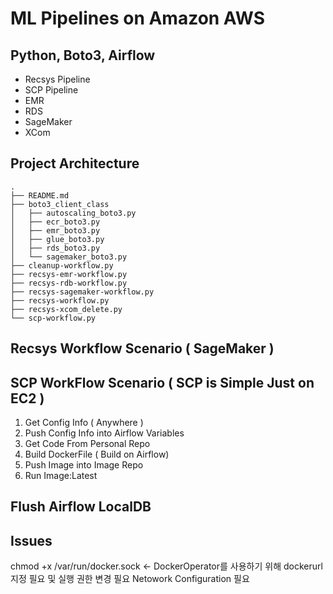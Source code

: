 # ML Pipelines on Amazon AWS


## Python, Boto3, Airflow

- Recsys Pipeline
- SCP Pipeline
- EMR
- RDS
- SageMaker
- XCom

## Project Architecture
```
.
├── README.md
├── boto3_client_class
│   ├── autoscaling_boto3.py
│   ├── ecr_boto3.py
│   ├── emr_boto3.py
│   ├── glue_boto3.py
│   ├── rds_boto3.py
│   └── sagemaker_boto3.py
├── cleanup-workflow.py
├── recsys-emr-workflow.py
├── recsys-rdb-workflow.py
├── recsys-sagemaker-workflow.py
├── recsys-workflow.py
├── recsys-xcom_delete.py
└── scp-workflow.py
```

## Recsys Workflow Scenario ( SageMaker )
## SCP WorkFlow Scenario ( SCP is Simple Just on EC2 )
1. Get Config Info ( Anywhere )
2. Push Config Info into Airflow Variables 
3. Get Code From Personal Repo
4. Build DockerFile ( Build on Airflow)
5. Push Image into Image Repo
6. Run Image:Latest
## Flush Airflow LocalDB
## Issues
chmod +x /var/run/docker.sock <- DockerOperator를 사용하기 위해 dockerurl 지정 필요 및 실행 권한 변경 필요
Netowork Configuration 필요
